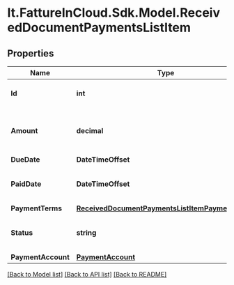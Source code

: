 # It.FattureInCloud.Sdk.Model.ReceivedDocumentPaymentsListItem

## Properties

Name | Type | Description | Notes
------------ | ------------- | ------------- | -------------
**Id** | **int** | Received document payment id | [optional] 
**Amount** | **decimal** | Received document payment total amount | [optional] 
**DueDate** | **DateTimeOffset** | Due date | [optional] 
**PaidDate** | **DateTimeOffset** | Received document payment paid date | [optional] 
**PaymentTerms** | [**ReceivedDocumentPaymentsListItemPaymentTerms**](ReceivedDocumentPaymentsListItemPaymentTerms.md) |  | [optional] 
**Status** | **string** | Received document payment status | [optional] 
**PaymentAccount** | [**PaymentAccount**](PaymentAccount.md) |  | [optional] 

[[Back to Model list]](../../README.md#documentation-for-models) [[Back to API list]](../../README.md#documentation-for-api-endpoints) [[Back to README]](../../README.md)


